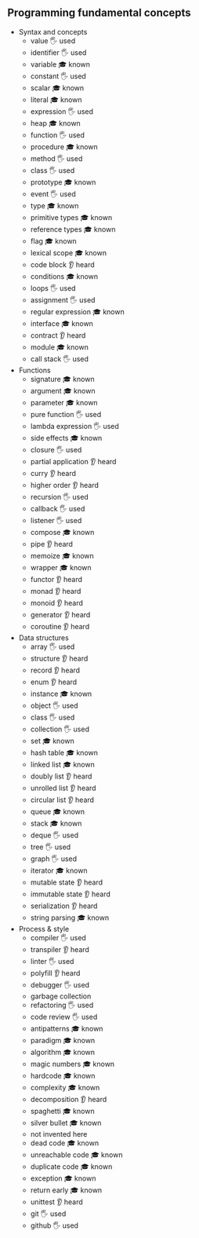 ## Programming fundamental concepts

- Syntax and concepts
  - value 🖐️ used
  - identifier 🖐️ used
  - variable 🎓 known
  - constant 🖐️ used
  - scalar 🎓 known
  - literal 🎓 known
  - expression 🖐️ used
  - heap 🎓 known
  - function 🖐️ used
  - procedure 🎓 known
  - method 🖐️ used
  - class 🖐️ used
  - prototype 🎓 known
  - event 🖐️ used
  - type 🎓 known
  - primitive types 🎓 known
  - reference types 🎓 known
  - flag 🎓 known
  - lexical scope 🎓 known
  - code block 👂 heard
  - conditions 🎓 known
  - loops 🖐️ used
  - assignment 🖐️ used
  - regular expression 🎓 known
  - interface 🎓 known
  - contract 👂 heard
  - module 🎓 known
  - call stack 🖐️ used
- Functions
  - signature 🎓 known
  - argument 🎓 known
  - parameter 🎓 known
  - pure function 🖐️ used
  - lambda expression 🖐️ used
  - side effects 🎓 known
  - closure 🖐️ used
  - partial application 👂 heard
  - curry 👂 heard
  - higher order 👂 heard
  - recursion 🖐️ used
  - callback 🖐️ used
  - listener 🖐️ used
  - compose 🎓 known
  - pipe 👂 heard
  - memoize 🎓 known
  - wrapper 🎓 known
  - functor 👂 heard
  - monad 👂 heard
  - monoid 👂 heard
  - generator 👂 heard
  - coroutine 👂 heard
- Data structures
  - array 🖐️ used
  - structure 👂 heard
  - record 👂 heard
  - enum 👂 heard
  - instance 🎓 known
  - object 🖐️ used
  - class 🖐️ used
  - collection 🖐️ used
  - set 🎓 known
  - hash table 🎓 known
  - linked list 🎓 known
  - doubly list 👂 heard
  - unrolled list 👂 heard
  - circular list 👂 heard
  - queue 🎓 known
  - stack 🎓 known
  - deque 🖐️ used
  - tree 🖐️ used
  - graph 🖐️ used
  - iterator 🎓 known
  - mutable state 👂 heard
  - immutable state 👂 heard
  - serialization 👂 heard
  - string parsing 🎓 known
- Process & style
  - compiler 🖐️ used
  - transpiler 👂 heard
  - linter 🖐️ used
  - polyfill 👂 heard
  - debugger 🖐️ used
  - garbage collection
  - refactoring 🖐️ used
  - code review 🖐️ used
  - antipatterns 🎓 known
  - paradigm 🎓 known
  - algorithm 🎓 known
  - magic numbers 🎓 known
  - hardcode 🎓 known
  - complexity 🎓 known
  - decomposition 👂 heard
  - spaghetti 🎓 known
  - silver bullet 🎓 known
  - not invented here
  - dead code 🎓 known
  - unreachable code 🎓 known
  - duplicate code 🎓 known
  - exception 🎓 known
  - return early 🎓 known
  - unittest 👂 heard
  - git 🖐️ used
  - github 🖐️ used
